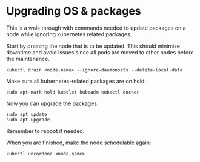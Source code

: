 # Upgrading OS & packages

This is a walk through with commands needed to update packages on a node while
ignoring kubernetes related packages.

Start by draining the node that is to be updated. This should minimize downtime
and avoid issues since all pods are moved to other nodes before the maintenance.
```
kubectl drain <node-name> --ignore-daemonsets --delete-local-data
```

Make sure all kubernetes-related packages are on hold:
```
sudo apt-mark hold kubelet kubeadm kubectl docker
```
Now you can upgrade the packages:
```
sudo apt update
sudo apt upgrade
```
Remember to reboot if needed.

When you are finished, make the node schedulable again:
```
kubectl uncordone <node-name>
```
